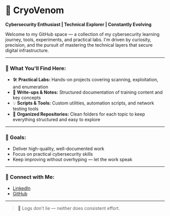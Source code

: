 # 👾 CryoVenom

**Cybersecurity Enthusiast | Technical Explorer | Constantly Evolving**

Welcome to my GitHub space — a collection of my cybersecurity learning journey, tools, experiments, and practical labs. I'm driven by curiosity, precision, and the pursuit of mastering the technical layers that secure digital infrastructure.

---

### 🔐 What You'll Find Here:

- 🛠️ **Practical Labs:** Hands-on projects covering scanning, exploitation, and enumeration
- 🧠 **Write-ups & Notes:** Structured documentation of training content and key concepts
- 💡 **Scripts & Tools:** Custom utilities, automation scripts, and network testing tools
- 📁 **Organized Repositories:** Clean folders for each topic to keep everything structured and easy to explore

---

### 🧭 Goals:

- Deliver high-quality, well-documented work
- Focus on practical cybersecurity skills
- Keep improving without overhyping — let the work speak

---

### 📡 Connect with Me:
- [LinkedIn](https://www.linkedin.com/in/memoona-ijaz-8a2a27233)
- [GitHub](https://github.com/Mijaz9)

---

> 🧠 Logs don’t lie — neither does consistent effort.
